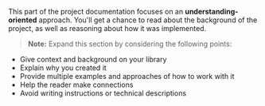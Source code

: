 This part of the project documentation focuses on an
**understanding-oriented** approach. You'll get a
chance to read about the background of the project,
as well as reasoning about how it was implemented.

> **Note:** Expand this section by considering the
> following points:

- Give context and background on your library
- Explain why you created it
- Provide multiple examples and approaches of how
    to work with it
- Help the reader make connections
- Avoid writing instructions or technical descriptions